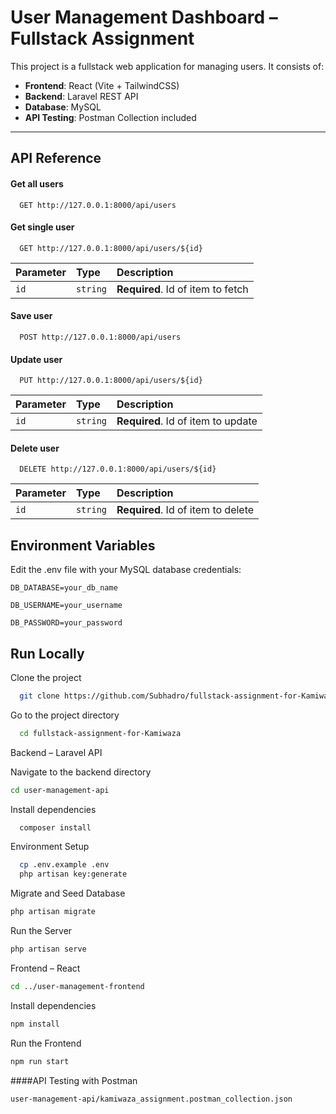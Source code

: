 # User Management Dashboard – Fullstack Assignment

This project is a fullstack web application for managing users. It consists of:

- **Frontend**: React (Vite + TailwindCSS)
- **Backend**: Laravel REST API
- **Database**: MySQL
- **API Testing**: Postman Collection included

---
## API Reference

#### Get all users

```http
  GET http://127.0.0.1:8000/api/users
```

#### Get single user

```http
  GET http://127.0.0.1:8000/api/users/${id}
```

| Parameter | Type     | Description                       |
| :-------- | :------- | :-------------------------------- |
| `id`      | `string` | **Required**. Id of item to fetch |

#### Save user

```http
  POST http://127.0.0.1:8000/api/users
```

#### Update user

```http
  PUT http://127.0.0.1:8000/api/users/${id}
```


| Parameter | Type     | Description                       |
| :-------- | :------- | :-------------------------------- |
| `id`      | `string` | **Required**. Id of item to update |

#### Delete user

```http
  DELETE http://127.0.0.1:8000/api/users/${id}
```


| Parameter | Type     | Description                       |
| :-------- | :------- | :-------------------------------- |
| `id`      | `string` | **Required**. Id of item to delete |


## Environment Variables

Edit the .env file with your MySQL database credentials:

`DB_DATABASE=your_db_name`

`DB_USERNAME=your_username`

`DB_PASSWORD=your_password`
## Run Locally

Clone the project

```bash
  git clone https://github.com/Subhadro/fullstack-assignment-for-Kamiwaza.git
```
Go to the project directory
```bash
  cd fullstack-assignment-for-Kamiwaza
```
Backend – Laravel API

Navigate to the backend directory
```bash
cd user-management-api
```

Install dependencies

```bash
  composer install
```

Environment Setup

```bash
  cp .env.example .env
  php artisan key:generate

```

Migrate and Seed Database
```bash
php artisan migrate
```
 Run the Server
 ```bash
php artisan serve

```
Frontend – React

 ```bash
cd ../user-management-frontend

```
 Install dependencies
 ```bash
npm install

 ```
 Run the Frontend
 ```bash
npm run start


 ```
 ####API Testing with Postman
  ```bash
user-management-api/kamiwaza_assignment.postman_collection.json


 ```
